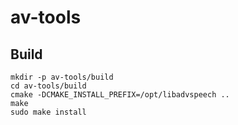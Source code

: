 # av-tools

## Build

```shell
mkdir -p av-tools/build
cd av-tools/build
cmake -DCMAKE_INSTALL_PREFIX=/opt/libadvspeech ..
make
sudo make install
```
